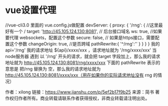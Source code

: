 # vue设置代理
  //vue-cli3.0 里面的 vue.config.js做配置
devServer: {
    proxy: {
        '/rng': {     //这里最好有一个 /
            target: 'http://45.105.124.130:8081',  // 后台接口域名
            ws: true,        //如果要代理 websockets，配置这个参数
            secure: false,  // 如果是https接口，需要配置这个参数
            changeOrigin: true,  //是否跨域
            pathRewrite:{
                '^/rng':''
            }
        }
    }
  }
  我的 api='/rng'
我的请求地址 ${api}/xxxx/xxx ，请求地址就为 '/rng/xxxx/xxx'
当node服务器 遇到 以 '/rng' 开头的请求，就会把 target 字段加上，那么我的请求地址就为 http://45.105.124.130:8081/rng/xxxx/xxx
下面的 pathRewrite 表示的意思是 把/rng 替换为 空，那么我的请求地址就为 http://45.105.124.130:8081/xxxx/xxx（用在如果你的实际请求地址没有 rng 的情况）

作者：xilong
链接：https://www.jianshu.com/p/5ef2b17f9b25
来源：简书
著作权归作者所有。商业转载请联系作者获得授权，非商业转载请注明出处。
